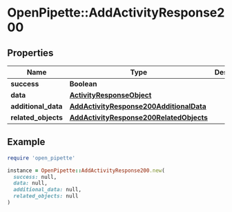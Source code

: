 # OpenPipette::AddActivityResponse200

## Properties

| Name | Type | Description | Notes |
| ---- | ---- | ----------- | ----- |
| **success** | **Boolean** |  | [optional] |
| **data** | [**ActivityResponseObject**](ActivityResponseObject.md) |  | [optional] |
| **additional_data** | [**AddActivityResponse200AdditionalData**](AddActivityResponse200AdditionalData.md) |  | [optional] |
| **related_objects** | [**AddActivityResponse200RelatedObjects**](AddActivityResponse200RelatedObjects.md) |  | [optional] |

## Example

```ruby
require 'open_pipette'

instance = OpenPipette::AddActivityResponse200.new(
  success: null,
  data: null,
  additional_data: null,
  related_objects: null
)
```

